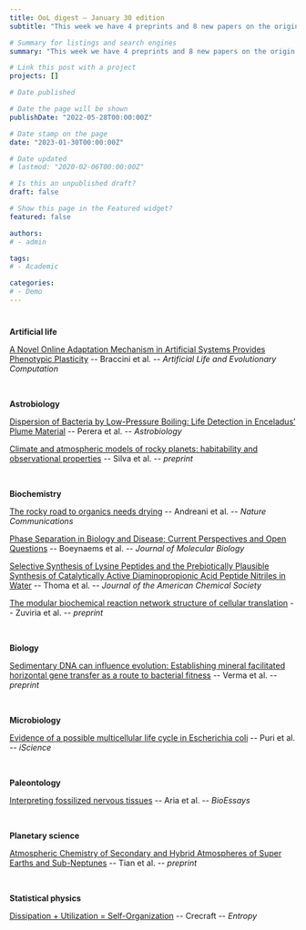 ```yaml
---
title: OoL digest — January 30 edition
subtitle: "This week we have 4 preprints and 8 new papers on the origin of life. Enjoy!"

# Summary for listings and search engines
summary: "This week we have 4 preprints and 8 new papers on the origin of life. Enjoy!"

# Link this post with a project
projects: []

# Date published

# Date the page will be shown
publishDate: "2022-05-28T00:00:00Z"

# Date stamp on the page
date: "2023-01-30T00:00:00Z"

# Date updated
# lastmod: "2020-02-06T00:00:00Z"

# Is this an unpublished draft?
draft: false

# Show this page in the Featured widget?
featured: false

authors:
# - admin

tags:
# - Academic

categories:
# - Demo
---
```


# <style>
# .article-container{
#     max-width: 1600px !important;
# }
# </style>

**Artificial life**

[A Novel Online Adaptation Mechanism in Artificial Systems Provides Phenotypic Plasticity](https://doi.org/10.1007/978-3-031-23929-8_12) -- Braccini et al. -- *Artificial Life and Evolutionary Computation*

<br>

**Astrobiology**

[Dispersion of Bacteria by Low-Pressure Boiling: Life Detection in Enceladus’ Plume Material](https://doi.org/10.1089/ast.2022.0009) -- Perera et al. -- *Astrobiology*

[Climate and atmospheric models of rocky planets: habitability and observational properties](https://doi.org/10.48550/arXiv.2301.09156) -- Silva et al. -- *preprint*

<br>

**Biochemistry**

[The rocky road to organics needs drying](https://doi.org/10.1038/s41467-023-36038-6) -- Andreani et al. -- *Nature Communications*

[Phase Separation in Biology and Disease; Current Perspectives and Open Questions](https://doi.org/10.1016/j.jmb.2023.167971) -- Boeynaems et al. -- *Journal of Molecular Biology*

[Selective Synthesis of Lysine Peptides and the Prebiotically Plausible Synthesis of Catalytically Active Diaminopropionic Acid Peptide Nitriles in Water](https://doi.org/10.1021/jacs.2c12497) -- Thoma et al. -- *Journal of the American Chemical Society*

[The modular biochemical reaction network structure of cellular translation](https://doi.org/10.1101/2023.01.21.524914) -- Zuviria et al. -- *preprint*

<br>

**Biology**

[Sedimentary DNA can influence evolution: Establishing mineral facilitated horizontal gene transfer as a route to bacterial fitness](https://doi.org/10.1101/2023.01.24.525235) -- Verma et al. -- *preprint*

<br>

**Microbiology**

[Evidence of a possible multicellular life cycle in Escherichia coli](https://doi.org/10.1016/j.isci.2022.105795) -- Puri et al. -- *iScience*

<br>

**Paleontology**

[Interpreting fossilized nervous tissues](https://doi.org/10.1002/bies.202200167) -- Aria et al. -- *BioEssays*

<br>

**Planetary science**

[Atmospheric Chemistry of Secondary and Hybrid Atmospheres of Super Earths and Sub-Neptunes](https://doi.org/10.48550/arXiv.2301.10217) -- Tian et al. -- *preprint*

<br>

**Statistical physics**

[Dissipation + Utilization = Self-Organization](https://doi.org/10.3390/e25020229) -- Crecraft -- *Entropy*

